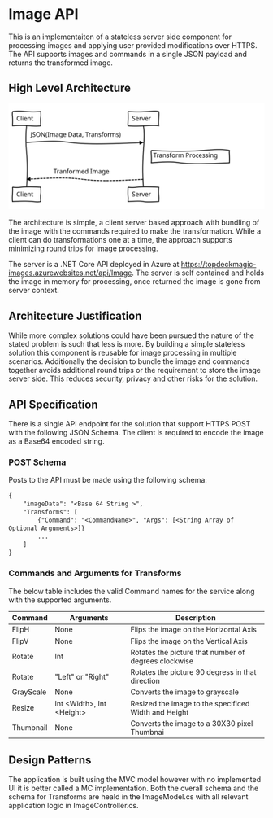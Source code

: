 # Image API

This is an implementaiton of a stateless server side component for processing images and applying user provided modifications over HTTPS.  The API supports images and commands in a single JSON payload and returns the transformed image.

## High Level Architecture

<img src="docs\HighLevel.svg">

The architecture is simple, a client server based approach with bundling of the image with the commands required to make the transformation.  While a client can do transformations one at a time, the approach supports minimizing round trips for image processing.

The server is a .NET Core API deployed in Azure at <https://topdeckmagic-images.azurewebsites.net/api/Image>.  The server is self contained and holds the image in memory for processing, once returned the image is gone from server context.

## Architecture Justification

While more complex solutions could have been pursued the nature of the stated problem is such that less is more.  By building a simple stateless solution this component is reusable for image processing in multiple scenarios.  Additionally the decision to bundle the image and commands together avoids additional round trips or the requirement to store the image server side.  This reduces security, privacy and other risks for the solution.

## API Specification

There is a single API endpoint for the solution that support HTTPS POST with the following JSON Schema.  The client is required to encode the image as a Base64 encoded string.

### POST Schema

Posts to the API must be made using the following schema:

```
{
    "imageData": "<Base 64 String >",
    "Transforms": [
        {"Command": "<CommandName>", "Args": [<String Array of Optional Arguments>]}
        ...
    ]
}
```

### Commands and Arguments for Transforms

The below table includes the valid Command names for the service along with the supported arguments.

| Command   | Arguments                   | Description                                          |
|-----------|-----------------------------|------------------------------------------------------|
| FlipH     | None                        | Flips the image on the Horizontal Axis               |
| FlipV     | None                        | Flips the image on the Vertical Axis                 |
| Rotate    | Int                         | Rotates the picture that number of degrees clockwise |
| Rotate    | "Left" or "Right"           | Rotates the picture 90 degress in that direction     |
| GrayScale | None                        | Converts the image to grayscale                      |
| Resize    | Int \<Width>, Int \<Height> | Resized the image to the specificed Width and Height |
| Thumbnail | None                        | Converts the image to a 30X30 pixel Thumbnai         |

## Design Patterns

The application is built using the MVC model however with no implemented UI it is better called a MC implementation.  Both the overall schema and the schema for Transforms are heald in the ImageModel.cs with all relevant application logic in ImageController.cs.
